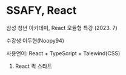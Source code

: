 # SSAFY, React

삼성 청년 아카데미, React 모듈형 특강 (2023. 7)

수강생 이두현(Noopy94)

사용언어: React + TypeScript + Talewind(CSS) 


1. React 퀵 스타트
